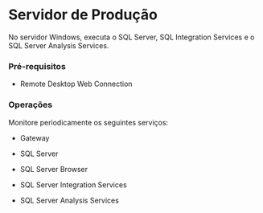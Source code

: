 # Servidor de Produção
No servidor Windows, executa o SQL Server, SQL Integration Services e o SQL Server Analysis Services.

### Pré-requisitos
- Remote Desktop Web Connection

### Operações
Monitore periodicamente os seguintes serviços:

- Gateway

- SQL Server

- SQL Server Browser

- SQL Server Integration Services

- SQL Server Analysis Services
